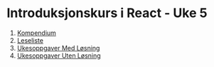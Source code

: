 # Introduksjonskurs i React - Uke 5

1. [Kompendium](kompendium.md)
2. [Leseliste](leseliste.md)
3. [Ukesoppgaver Med Løsning](ukesoppgaver.md)
4. [Ukesoppgaver Uten Løsning](ukesoppgaver_no_solution.md)